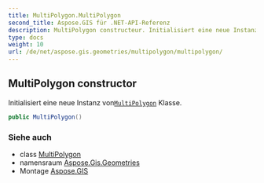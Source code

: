 ```yaml
---
title: MultiPolygon.MultiPolygon
second_title: Aspose.GIS für .NET-API-Referenz
description: MultiPolygon constructeur. Initialisiert eine neue Instanz vonMultiPolygon Klasse.
type: docs
weight: 10
url: /de/net/aspose.gis.geometries/multipolygon/multipolygon/
---
```

## MultiPolygon constructor

Initialisiert eine neue Instanz von[`MultiPolygon`](../) Klasse.

```csharp
public MultiPolygon()
```

### Siehe auch

* class [MultiPolygon](../)
* namensraum [Aspose.Gis.Geometries](../../multipolygon/)
* Montage [Aspose.GIS](../../../)


